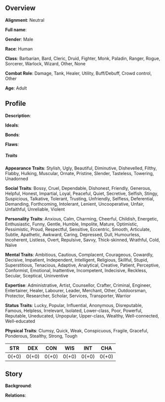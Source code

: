 
## Overview
**Alignment**: Neutral

**Full name**: 

**Gender**: Male

**Race**: Human

**Class**: Barbarian, Bard, Cleric, Druid, Fighter, Monk, Paladin, Ranger, Rogue, Sorcerer, Warlock, Wizard, Other, None

**Combat Role**: Damage, Tank, Healer, Utility, Buff/Debuff, Crowd control, Other

**Age**: Adult

## Profile
**Description**:

**Ideals**: 

**Bonds**: 

**Flaws**: 

##### Traits
**Appearance Traits**: Stylish, Ugly, Beautiful, Diminutive, Dishevelled, Filthy, Flabby, Hulking, Muscular, Ornate, Pristine, Slender, Tasteless, Towering, Unadorned

**Social Traits**: Bossy, Cruel, Dependable, Dishonest, Friendly, Generous, Helpful, Honest, Impartial, Loyal, Peaceful, Quiet, Secretive, Selfish, Stingy, Suspicious, Talkative, Tolerant, Trusting, Unfriendly, Selfless, Deferential, Demanding, Forthcoming, Intolerant, Lenient, Uncooperative, Unfair, Unfaithful, Unreliable, Violent

**Personality Traits**: Anxious, Calm, Charming, Cheerful, Childish, Energetic, Enthusiastic, Funny, Gentle, Humble, Impolite, Mature, Optimistic, Pessimistic, Proud, Respectful, Sensitive, Eccentric, Smooth, Articulate, Subtle, Apathetic, Awkward, Caring, Depressed, Dull, Humourless, Incoherent, Listless, Overt, Repulsive, Savvy, Thick-skinned, Wrathful, Cold, Naïve

**Mental Traits**: Ambitious, Cautious, Complacent, Courageous, Cowardly, Decisive, Impatient, Independent, Intelligent, Religious, Skillful, Stupid, Superstitious, Tenacious, Adaptive, Analytical, Creative, Patient, Perceptive, Conformist, Emotional, Inattentive, Incompetent, Indecisive, Reckless, Secular, Sceptical, Uninventive

**Expertise**: Administrative, Artist, Counsellor, Crafter, Criminal, Engineer, Entertainer, Healer, Labourer, Leader, Merchant, Other, Outdoorsman, Protector, Researcher, Scholar, Services, Transporter, Warrior

**Status Traits**: Lucky, Popular, Influential, Anonymous, Disreputable, Famous, Helpless, Irrelevant, Isolated, Lower-class, Poor, Powerful, Reputable, Uneducated, Unpopular, Upper-class, Wealthy, Well-connected, Well-educated

**Physical Traits**: Clumsy, Quick, Weak, Conspicuous, Fragile, Graceful, Ponderous, Stealthy, Strong, Tough

| STR | DEX | CON | WIS | INT | CHA |
|---|---|---|---|---|---|
| 0(+0) | 0(+0) | 0(+0) | 0(+0) | 0(+0) | 0(+0) |

## Story

**Background**: 

**Relations**: 
